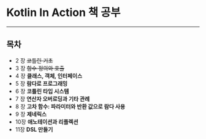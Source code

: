 # Kotlin In Action  책 공부
---
## 목차

- 2 장 ~~코틀린 기초~~ 
- 3 장 ~~함수 정의와 호출~~
- 4 장 __클래스, 객체, 인터페이스__
- 5 장 __람다로 프로그래밍__
- 6 장 __코틀린 타입 시스템__
- 7 장 __연산자 오버로딩과 기타 관례__
- 8 장 __고차 함수: 파라미터와 반환 값으로 람다 사용__
- 9 장 __제네릭스__
- 10장 __애노테이션과 리플렉션__
- 11장 __DSL 만들기__
